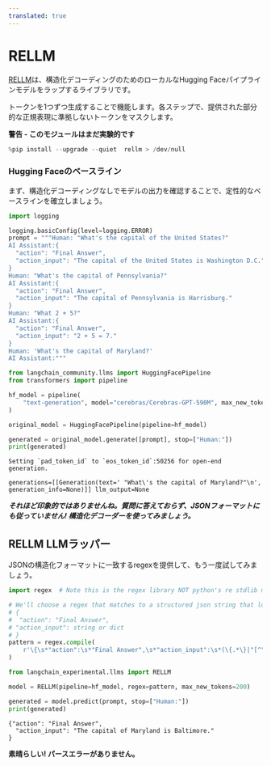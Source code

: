 ```yaml
---
translated: true
---
```


# RELLM

[RELLM](https://github.com/r2d4/rellm)は、構造化デコーディングのためのローカルなHugging Faceパイプラインモデルをラップするライブラリです。

トークンを1つずつ生成することで機能します。各ステップで、提供された部分的な正規表現に準拠しないトークンをマスクします。

**警告 - このモジュールはまだ実験的です**

```python
%pip install --upgrade --quiet  rellm > /dev/null
```

### Hugging Faceのベースライン

まず、構造化デコーディングなしでモデルの出力を確認することで、定性的なベースラインを確立しましょう。

```python
import logging

logging.basicConfig(level=logging.ERROR)
prompt = """Human: "What's the capital of the United States?"
AI Assistant:{
  "action": "Final Answer",
  "action_input": "The capital of the United States is Washington D.C."
}
Human: "What's the capital of Pennsylvania?"
AI Assistant:{
  "action": "Final Answer",
  "action_input": "The capital of Pennsylvania is Harrisburg."
}
Human: "What 2 + 5?"
AI Assistant:{
  "action": "Final Answer",
  "action_input": "2 + 5 = 7."
}
Human: 'What's the capital of Maryland?'
AI Assistant:"""
```

```python
from langchain_community.llms import HuggingFacePipeline
from transformers import pipeline

hf_model = pipeline(
    "text-generation", model="cerebras/Cerebras-GPT-590M", max_new_tokens=200
)

original_model = HuggingFacePipeline(pipeline=hf_model)

generated = original_model.generate([prompt], stop=["Human:"])
print(generated)
```

```output
Setting `pad_token_id` to `eos_token_id`:50256 for open-end generation.

generations=[[Generation(text=' "What\'s the capital of Maryland?"\n', generation_info=None)]] llm_output=None
```

***それほど印象的ではありませんね。質問に答えておらず、JSONフォーマットにも従っていません! 構造化デコーダーを使ってみましょう。***

## RELLM LLMラッパー

JSONの構造化フォーマットに一致するregexを提供して、もう一度試してみましょう。

```python
import regex  # Note this is the regex library NOT python's re stdlib module

# We'll choose a regex that matches to a structured json string that looks like:
# {
#  "action": "Final Answer",
# "action_input": string or dict
# }
pattern = regex.compile(
    r'\{\s*"action":\s*"Final Answer",\s*"action_input":\s*(\{.*\}|"[^"]*")\s*\}\nHuman:'
)
```

```python
from langchain_experimental.llms import RELLM

model = RELLM(pipeline=hf_model, regex=pattern, max_new_tokens=200)

generated = model.predict(prompt, stop=["Human:"])
print(generated)
```

```output
{"action": "Final Answer",
  "action_input": "The capital of Maryland is Baltimore."
}
```

**素晴らしい! パースエラーがありません。**
